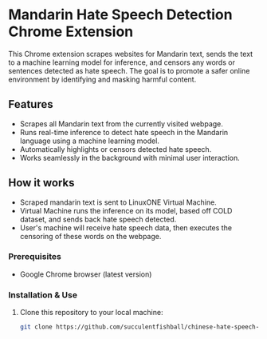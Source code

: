 # Mandarin Hate Speech Detection Chrome Extension

This Chrome extension scrapes websites for Mandarin text, sends the text to a machine learning model for inference, and censors any words or sentences detected as hate speech. The goal is to promote a safer online environment by identifying and masking harmful content.

## Features
- Scrapes all Mandarin text from the currently visited webpage.
- Runs real-time inference to detect hate speech in the Mandarin language using a machine learning model.
- Automatically highlights or censors detected hate speech.
- Works seamlessly in the background with minimal user interaction.

## How it works
- Scraped mandarin text is sent to LinuxONE Virtual Machine.
- Virtual Machine runs the inference on its model, based off COLD dataset, and sends back hate speech detected.
- User's machine will receive hate speech data, then executes the censoring of these words on the webpage.

### Prerequisites
- Google Chrome browser (latest version)

### Installation & Use

1. Clone this repository to your local machine:
   ```bash
   git clone https://github.com/succulentfishball/chinese-hate-speech-detection-ml.git
